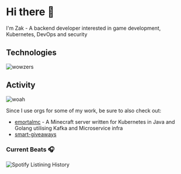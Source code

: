 # Hi there 👋

I'm Zak - A backend developer interested in game development, Kubernetes, DevOps and security

## Technologies

![wowzers](https://skillicons.dev/icons?i=java,gradle,spring,go,mongodb,postgres,redis,grafana,prometheus,kubernetes&theme=dark&perline=10)

## Activity

![woah](https://github-readme-stats-git-masterrstaa-rickstaa.vercel.app/api?username=ZakShearman&count_private=true&show_icons=true&theme=midnight-purple)

Since I use orgs for some of my work, be sure to also check out:
  - [emortalmc](https://github.com/emortalmc/) - A Minecraft server written for Kubernetes in Java and Golang utilising Kafka and Microservice infra
  - [smart-giveaways](https://github.com/SmartGiveaways)

### Current Beats 🎧
![Spotify Listining History](https://spotify-recently-played-readme.vercel.app/api?user=gtzhk8yungah3aciviyhx5xo3&unique=true&width=500&count=6)

